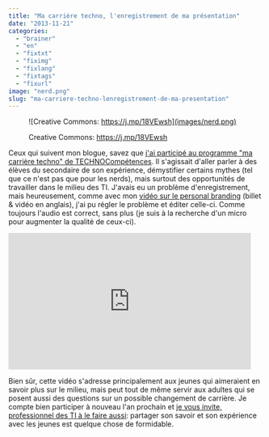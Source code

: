 ```yaml
---
title: "Ma carrière techno, l'enregistrement de ma présentation"
date: "2013-11-21"
categories: 
  - "brainer"
  - "en"
  - "fixtxt"
  - "fiximg"
  - "fixlang"
  - "fixtags"
  - "fixurl"
image: "nerd.png"
slug: "ma-carriere-techno-lenregistrement-de-ma-presentation"
---
```


<figure>

![Creative Commons: https://j.mp/18VEwsh](images/nerd.png)

<figcaption>

Creative Commons: https://j.mp/18VEwsh

</figcaption>

</figure>

Ceux qui suivent mon blogue, savez que [j'ai participé au programme "ma carrière techno" de TECHNOCompétences](http://fred.dev/ma-carriere-techno-notre-responsabilite-en-tant-que-professionnel-des-tic/ "Ma carrière techno – notre responsabilité en tant que professionnel des TIC"). Il s'agissait d'aller parler à des élèves du secondaire de son expérience, démystifier certains mythes (tel que ce n'est pas que pour les nerds), mais surtout des opportunités de travailler dans le milieu des TI. J'avais eu un problème d'enregistrement, mais heureusement, comme avec mon [vidéo sur le personal branding](http://fred.dev/personal-branding-the-recording-of-my-presentation/ "Personal branding, the recording of my presentation") (billet & vidéo en anglais), j'ai pu régler le problème et éditer celle-ci. Comme toujours l'audio est correct, sans plus (je suis à la recherche d'un micro pour augmenter la qualité de ceux-ci).

<iframe width="480" height="270" src="https://www.youtube.com/embed/dG2pO3FbEdM?feature=oembed" frameborder="0" allowfullscreen></iframe>

Bien sûr, cette vidéo s'adresse principalement aux jeunes qui aimeraient en savoir plus sur le milieu, mais peut tout de même servir aux adultes qui se posent aussi des questions sur un possible changement de carrière. Je compte bien participer à nouveau l'an prochain et [je vous invite, professionnel des TI à le faire aussi](http://fred.dev/ma-carriere-techno-notre-responsabilite-en-tant-que-professionnel-des-tic/ "Ma carrière techno – notre responsabilité en tant que professionnel des TIC"): partager son savoir et son expérience avec les jeunes est quelque chose de formidable.
